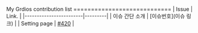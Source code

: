 My Grdios contribution list ============================
| Issue | Link. | |------------------------|---------|
| 이슈 간단 소개 | [이슈번호](이슈 링크) |
| Setting page | [#420](https://github.com/inureyes/gradios/issues/420) |
